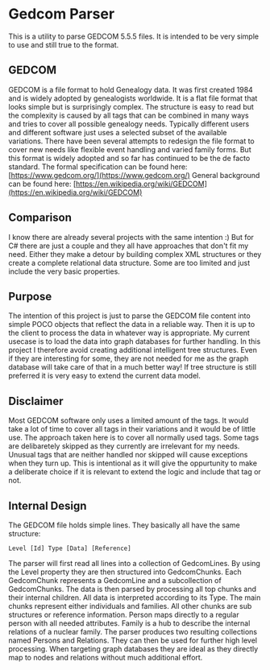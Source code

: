 # Gedcom Parser
This is a utility to parse GEDCOM 5.5.5 files. It is intended to be very simple to use and still true to the format.

## GEDCOM
GEDCOM is a file format to hold Genealogy data. It was first created 1984 and is widely adopted by genealogists worldwide. It is a flat file format that looks simple but is surprisingly complex. The structure is easy to read but the complexity is caused by all tags that can be combined in many ways and tries to cover all possible genealogy needs. Typically different users and different software just uses a selected subset of the available variations.
There have been several attempts to redesign the file format to cover new needs like flexible event handling and varied family forms. But this format is widely adopted and so far has continued to be the de facto standard.
The formal specification can be found here: [https://www.gedcom.org/](https://www.gedcom.org/)
General background can be found here: [https://en.wikipedia.org/wiki/GEDCOM](https://en.wikipedia.org/wiki/GEDCOM)

## Comparison
I know there are already several projects with the same intention :)
But for C# there are just a couple and they all have approaches that don't fit my need. Either they make a detour by building complex XML structures or they create a complete relational data structure. Some are too limited and just include the very basic properties.

## Purpose
The intention of this project is just to parse the GEDCOM file content into simple POCO objects that reflect the data in a reliable way. Then it is up to the client to process the data in whatever way is appropriate. My current usecase is to load the data into graph databases for further handling. In this project I therefore avoid creating additional intelligent tree structures. Even if they are interesting for some, they are not needed for me as the graph database will take care of that in a much better way! If tree structure is still preferred it is very easy to extend the current data model.

## Disclaimer
Most GEDCOM software only uses a limited amount of the tags. It would take a lot of time to cover all tags in their variations and it would be of little use. The approach taken here is to cover all normally used tags. Some tags are delibaretely skipped as they currently are irrelevant for my needs. Unusual tags that are neither handled nor skipped will cause exceptions when they turn up. This is intentional as it will give the oppurtunity to make a deliberate choice if it is relevant to extend the logic and include that tag or not.

## Internal Design
The GEDCOM file holds simple lines. They basically all have the same structure:

    Level [Id] Type [Data] [Reference]

The parser will first read all lines into a collection of GedcomLines.
By using the Level property they are then structured into GedcomChunks. Each GedcomChunk represents a GedcomLine and a subcollection of GedcomChunks.
The data is then parsed by processing all top chunks and their internal children. All data is interpreted according to its Type.
The main chunks represent either individuals and families. All other chunks are sub structures or reference information.
Person maps directly to a regular person with all needed attributes.
Family is a hub to describe the internal relations of a nuclear family.
The parser produces two resulting collections named Persons and Relations. They can then be used for further high level processing. When targeting graph databases they are ideal as they directly map to nodes and relations without much additional effort.
